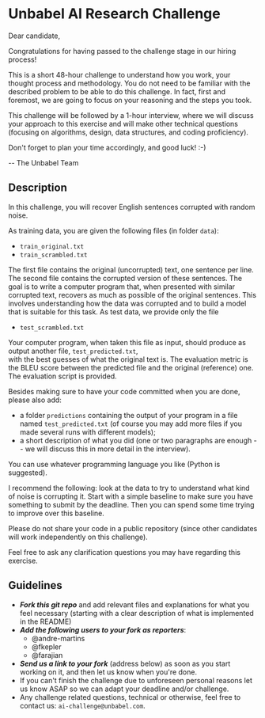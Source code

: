 # Unbabel AI Research Challenge

Dear candidate,

Congratulations for having passed to the challenge stage in our hiring process!

This is a short 48-hour challenge to understand how you work, your thought process and methodology.
You do not need to be familiar with the described problem to be able to do this challenge.
In fact, first and foremost, we are going to focus on your reasoning and the steps you took.

This challenge will be followed by a 1-hour interview, 
where we will discuss your approach to this exercise and will make other technical questions 
(focusing on algorithms, design, data structures, and coding proficiency).

Don't forget to plan your time accordingly, and good luck! :-)

-- The Unbabel Team

## Description

In this challenge, you will recover English sentences corrupted with random noise. 

As training data, you are given the following files (in folder `data`): 
- `train_original.txt`
- `train_scrambled.txt`

The first file contains the original (uncorrupted) text, one sentence per line. 
The second file contains the corrupted version of these sentences. 
The goal is to write a computer program that, when presented with similar corrupted text, 
recovers as much as possible of the original sentences. 
This involves understanding how the data was corrupted and to build a model that is suitable for this task. 
As test data, we provide only the file
- `test_scrambled.txt`

Your computer program, when taken this file as input, should produce as output another file, `test_predicted.txt`,  
with the best guesses of what the original text is. 
The evaluation metric is the BLEU score between the predicted file and the original (reference) one. 
The evaluation script is provided.

Besides making sure to have your code committed when you are done, please also add:
- a folder `predictions` containing the output of your program in a file named `test_predicted.txt` (of course you may add more files if you made several runs with different models);
- a short description of what you did (one or two paragraphs are enough -- we will discuss this in more detail in the interview).

You can use whatever programming language you like (Python is suggested).

I recommend the following: look at the data to try to understand what kind of noise is corrupting it.
Start with a simple baseline to make sure you have something to submit by the deadline.
Then you can spend some time trying to improve over this baseline.

Please do not share your code in a public repository (since other candidates will work independently on this challenge).

Feel free to ask any clarification questions you may have regarding this exercise.

## Guidelines
* ***Fork this _git repo_*** and add relevant files and explanations for what you feel necessary 
(starting with a clear description of what is implemented in the README)
* ***Add the following users to your fork as reporters***:
  * @andre-martins
  * @fkepler
  * @farajian
* ***Send us a link to your fork*** (address below) as soon as you start working on it, and then let us know when you're done.
* If you can't finish the challenge due to unforeseen personal reasons let us know ASAP so we can adapt your deadline and/or challenge.
* Any challenge related questions, technical or otherwise, feel free to contact us: `ai-challenge@unbabel.com`.
